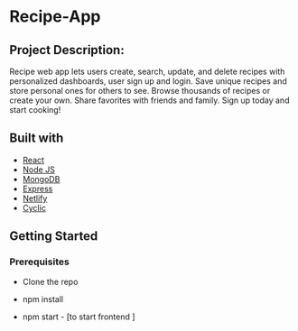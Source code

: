 # Recipe-App

## Project Description:
Recipe web app lets users create, search, update, and delete recipes with personalized dashboards, user sign up and login. Save unique recipes and store personal ones for others to see. Browse thousands of recipes or create your own. Share favorites with friends and family. Sign up today and start cooking!


## Built with
- [React](https://react.dev/)
- [Node JS](https://nodejs.org/en)
-  [MongoDB](https://www.mongodb.com/atlas/database)
- [Express](https://expressjs.com/)
- [Netlify](https://app.netlify.com/)
- [Cyclic](https://app.netlify.com/)

## Getting Started 

### Prerequisites

- Clone the repo

- npm  install

- npm start - [to start frontend ]




